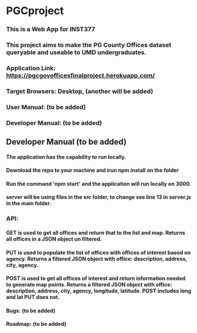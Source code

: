 # PGCproject
### This is a Web App for INST377
### This project aims to make the PG County Offices dataset queryable and useable to UMD undergraduates.
### Application Link: https://pgcgovofficesfinalproject.herokuapp.com/ 

### Target Browsers: Desktop, (another will be added)
### User Manual: (to be added)
### Developer Manual: (to be added)


## Developer Manual (to be added)
#### The application has the capability to run locally.
#### Download the repo to your machine and irun npm install on the folder
#### Run the command 'npm start' and the application will run locally on 3000.
#### server will be using files in the src folder, to change see line 13 in server.js in the main folder. 
### API: 
#### GET is used to get all offices and return that to the list and map. Returns all offices in a JSON object un filtered.
#### PUT is used to populate the list of offices with offices of interest based on agency. Returns a filtered JSON object with office: description, address, city, agency.
#### POST is used to get all offices of interest and return information needed to generate map points.  Returns a filtered JSON object with office: description, address, city, agency, longitude, latitude. POST includes long and lat PUT does not. 

#### Bugs: (to be added)

#### Roadmap: (to be added)
